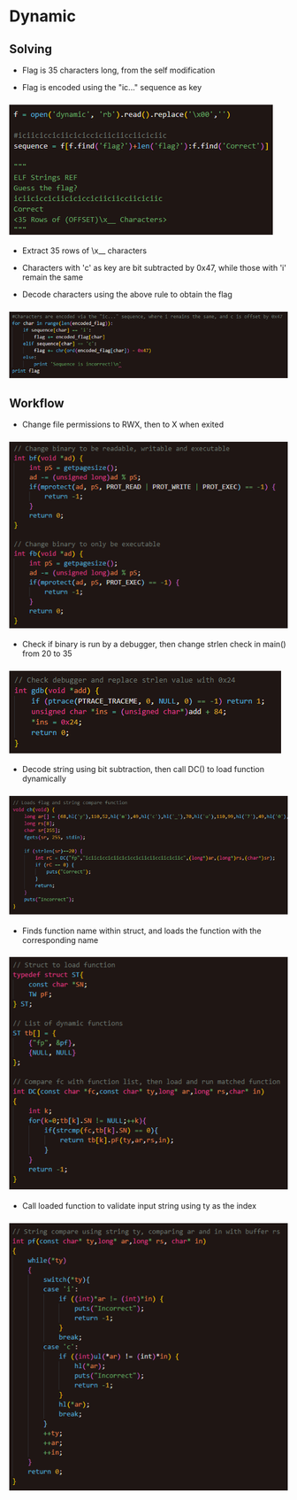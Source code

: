 # Dynamic

## Solving

- Flag is 35 characters long, from the self modification

- Flag is encoded using the "ic..." sequence as key

### ![Extract Sequence and Encoded Flag](./6.png)

- Extract 35 rows of \x__ characters

- Characters with 'c' as key are bit subtracted by 0x47, while those with 'i' remain the same

- Decode characters using the above rule to obtain the flag

### ![Decode Flag](./7.png)

## Workflow

- Change file permissions to RWX, then to X when exited

### ![Changing Binary Permissions](./4.png)

- Check if binary is run by a debugger, then change strlen check in main() from 20 to 35

### ![GDB Check](./1.png)

- Decode string using bit subtraction, then call DC() to load function dynamically

### ![Decode String and Call Loaded Function](./5.png)

- Finds function name within struct, and loads the function with the corresponding name

### ![Function loader](./3.png)

- Call loaded function to validate input string using ty as the index

### ![Dynamically Loaded Function](./2.png)
